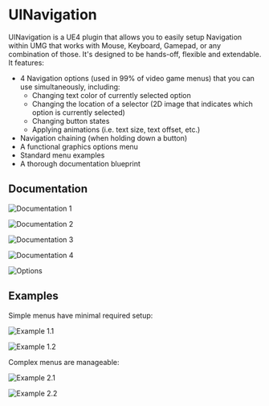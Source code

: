 # UINavigation

UINavigation is a UE4 plugin that allows you to easily setup Navigation within UMG that works with Mouse, Keyboard, Gamepad, or any combination of those. It's designed to be hands-off, flexible and extendable. It features:
- 4 Navigation options (used in 99% of video game menus) that you can use simultaneously, including:
    - Changing text color of currently selected option
    - Changing the location of a selector (2D image that indicates which option is currently selected)
    - Changing button states
    - Applying animations (i.e. text size, text offset, etc.)
- Navigation chaining (when holding down a button)
- A functional graphics options menu
- Standard menu examples
- A thorough documentation blueprint

## Documentation

![Documentation 1](/Screens/Docs_Overview.png)

![Documentation 2](/Screens/Docs_1.png)

![Documentation 3](/Screens/Docs_2.png)

![Documentation 4](/Screens/Docs_3.png)

![Options](/Screens/DefaultsPanel.png)

## Examples

Simple menus have minimal required setup:

![Example 1.1](/Screens/SimpleMenu_Designer.png)

![Example 1.2](/Screens/SimpleMenu_Graph.png)

Complex menus are manageable:

![Example 2.1](/Screens/OptionsMenu_Designer.png)

![Example 2.2](/Screens/OptionsMenu_Graph.png)
